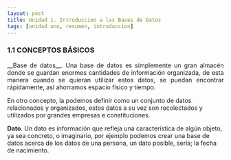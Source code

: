 ```yaml
---
layout: post
title: Unidad 1. Introduccion a las Bases de Datos
tags: [unidad uno, resumen, introduccion]
---
```


### 1.1 CONCEPTOS BÁSICOS

<p style="text-align: justify;">__Base de datos__. Una base de datos es simplemente un gran almacén donde se guardan enormes cantidades de información organizada, 
de esta manera cuando se quieran utilizar estos datos, se puedan encontrar rápidamente, así ahorramos espacio físico y tiempo.

En otro concepto, la podemos definir como un conjunto de datos relacionados y organizados, estos datos a su vez son recolectados y utilizados por grandes empresas e constituciones.

__Dato__. Un dato es información que refleja una característica de algún objeto, ya sea concreto, o imaginario, por ejemplo podemos crear una base de datos acerca de los datos de una persona, un dato posible, sería; la fecha de nacimiento.


</p>
